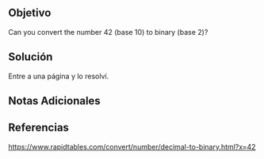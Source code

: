 ## Objetivo
Can you convert the number 42 (base 10) to binary (base 2)?
## Solución
Entre a una página y lo resolví.
## Notas Adicionales

## Referencias
https://www.rapidtables.com/convert/number/decimal-to-binary.html?x=42